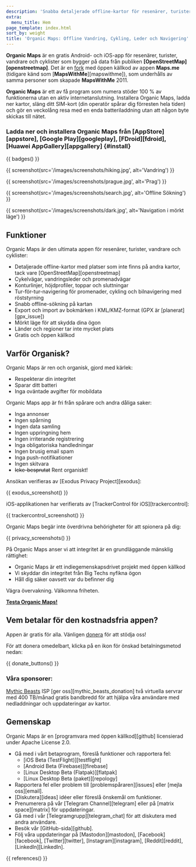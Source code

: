 ```yaml
---
description: 'Snabba detaljerade offline-kartor för resenärer, turister, förare, vandrare och cyklister skapade av grundarna av appen MapsWithMe (Maps.Me).'
extra:
  menu_title: Hem
page_template: index.html
sort_by: weight
title: 'Organic Maps: Offline Vandring, Cykling, Leder och Navigering'
---
```


**Organic Maps** är en gratis Android- och iOS-app för resenärer, turister, vandrare och cyklister som bygger på data från publiken **[OpenStreetMap][openstreetmap]**. Det är en [fork][fork] med öppen källkod av appen **Maps.me** (tidigare känd som [**MapsWithMe**][mapswithme]), som underhålls av samma personer som skapade **MapsWithMe** 2011.

**Organic Maps** är ett av få program som numera stöder 100 % av funktionerna utan en aktiv internetanslutning. Installera Organic Maps, ladda ner kartor, släng ditt SIM-kort (din operatör spårar dig förresten hela tiden) och gör en veckolång resa med en enda batteriladdning utan att någon byte skickas till nätet.

### Ladda ner och installera Organic Maps från [AppStore][appstore], [Google Play][googleplay], [FDroid][fdroid], [Huawei AppGallery][appgallery] {#install}

{{ badges() }}

{{ screenshot(src='/images/screenshots/hiking.jpg', alt='Vandring') }}

{{ screenshot(src='/images/screenshots/prague.jpg', alt='Prag') }}

{{ screenshot(src='/images/screenshots/search.jpg', alt='Offline Sökning')
}}

{{ screenshot(src='/images/screenshots/dark.jpg', alt='Navigation i mörkt
läge') }}

## Funktioner

Organic Maps är den ultimata appen för resenärer, turister, vandrare och
cyklister:

- Detaljerade offline-kartor med platser som inte finns på andra kartor,
  tack vare [OpenStreetMap][openstreetmap]
- Cykelvägar, vandringsleder och promenadvägar
- Konturlinjer, höjdprofiler, toppar och sluttningar
- Tur-för-tur-navigering för promenader, cykling och bilnavigering med
  röststyrning
- Snabb offline-sökning på kartan
- Export och import av bokmärken i KML/KMZ-format (GPX är
  [planerat][gpx_issue])
- Mörkt läge för att skydda dina ögon
- Länder och regioner tar inte mycket plats
- Gratis och öppen källkod

## Varför Organisk?

Organic Maps är ren och organisk, gjord med kärlek:

- Respekterar din integritet
- Sparar ditt batteri
- Inga oväntade avgifter för mobildata

Organic Maps app är fri från spårare och andra dåliga saker:

- Inga annonser
- Ingen spårning
- Ingen data samling
- Ingen uppringning hem
- Ingen irriterande registrering
- Inga obligatoriska handledningar
- Ingen brusig email spam
- Inga push-notifikationer
- Ingen skitvara
- ~~Icke-besprutat~~ Rent organiskt!

Ansökan verifieras av [Exodus Privacy Project][exodus]:

{{ exodus_screenshot() }}

iOS-applikationen har verifierats av [TrackerControl för
iOS][trackercontrol]:

{{ trackercontrol_screenshot() }}

Organic Maps begär inte överdrivna behörigheter för att spionera på dig:

{{ privacy_screenshots() }}

På Organic Maps anser vi att integritet är en grundläggande mänsklig
rättighet:

- Organic Maps är ett indiegemenskapsdrivet projekt med öppen källkod
- Vi skyddar din integritet från Big Techs nyfikna ögon
- Håll dig säker oavsett var du befinner dig

Vägra övervakning. Välkomna friheten.

**[Testa Organic Maps!](#install)**

## Vem betalar för den kostnadsfria appen?

Appen är gratis för alla. Vänligen [donera](@/donate/index.sv.md) för att
stödja oss!

För att donera omedelbart, klicka på en ikon för önskad betalningsmetod
nedan:

{{ donate_buttons() }}

### Våra sponsorer:

[Mythic Beasts](https://www.mythic-beasts.com/) ISP [ger
oss][mythic_beasts_donation] två virtuella servrar med 400 TB/månad gratis
bandbredd för att hjälpa våra användare med nedladdningar och uppdateringar
av kartor.

## Gemenskap

Organic Maps är en [programvara med öppen källkod][github] licensierad under
Apache License 2.0.

- Gå med i vårt betaprogram, föreslå funktioner och rapportera fel:
  * [iOS Beta (TestFlight)][testflight]
  * [Android Beta (Firebase)][firebase]
  * [Linux Desktop Beta (Flatpak)][flatpak]
  * [Linux Desktop Beta (paket)][repology]
- Rapportera fel eller problem till [problemspåraren][issues] eller [mejla
  oss][email].
- [Diskutera][ideas] idéer eller föreslå önskemål om funktioner.
- Prenumerera på vår [Telegram Channel][telegram] eller på [matrix
  space][matrix] för uppdateringar.
- Gå med i vår [Telegramgrupp][telegram_chat] för att diskutera med andra
  användare.
- Besök vår [GitHub-sida][github].
- Följ våra uppdateringar på [Mastodon][mastodon], [Facebook][facebook],
  [Twitter][twitter], [Instagram][instagram], [Reddit][reddit],
  [LinkedIn][LinkedIn].

[fork]: https://sv.wikipedia.org/wiki/Fork

{{ references() }}
